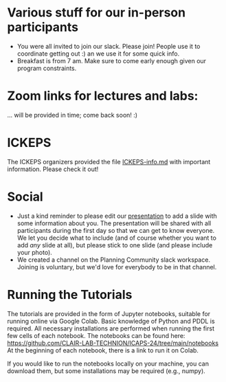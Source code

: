# Various stuff for our in-person participants
- You were all invited to join our slack. Please join! People use it to coordinate getting out :) an we use it for some quick info.
- Breakfast is from 7 am. Make sure to come early enough given our program constraints.

# Zoom links for lectures and labs:

... will be provided in time; come back soon! :)

# ICKEPS

The ICKEPS organizers provided the file [ICKEPS-info.md](./ICKEPS-info.md) with important information. Please check it out!

# Social

- Just a kind reminder to please edit our [presentation](https://docs.google.com/presentation/d/1XOz9zGJTVUv9RY0koI6K-hBi2MryxuP2iOrX5KySITs/edit) to add a slide with some information about you. The presentation will be shared with all participants during the first day so that we can get to know everyone. We let you decide what to include (and of course whether you want to add *any* slide at all), but please stick to one slide (and please include your photo).
- We created a channel on the Planning Community slack workspace. Joining is voluntary, but we'd love for everybody to be in that channel.

# Running the Tutorials
The tutorials are provided in the form of Jupyter notebooks, suitable for running online via Google Colab. Basic knowledge of Python and PDDL is required.
All necessary installations are performed when running the first few cells of each notebook.
The notebooks can be found here:
https://github.com/CLAIR-LAB-TECHNION/ICAPS-24/tree/main/notebooks
At the beginning of each notebook, there is a link to run it on Colab.

If you would like to run the notebooks locally on your machine, you can download them, but some installations may be required (e.g., numpy).
